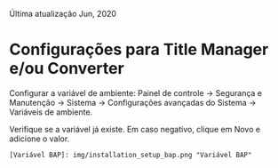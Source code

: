 Última atualização Jun, 2020


# Configurações para Title Manager e/ou Converter

Configurar a variável de ambiente: Painel de controle -> Segurança e Manutenção -> Sistema -> Configurações avançadas do Sistema -> Variáveis de ambiente.

Verifique se a variável já existe. 
Em caso negativo, clique em Novo e adicione o valor.


    [Variável BAP]: img/installation_setup_bap.png "Variável BAP"
